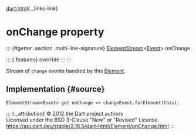 [dart:html](../../dart-html/dart-html-library){._links-link}

onChange property
=================

::: {#getter .section .multi-line-signature}
[ElementStream](../elementstream-class)\<[Event](../event-class)\>
onChange

::: {.features}
override
:::
:::

Stream of `change` events handled by this [Element](../element-class).

Implementation {#source}
--------------

``` {.language-dart data-language="dart"}
ElementStream<Event> get onChange => changeEvent.forElement(this);
```

::: {._attribution}
© 2012 the Dart project authors\
Licensed under the BSD 3-Clause \"New\" or \"Revised\" License.\
<https://api.dart.dev/stable/2.18.5/dart-html/Element/onChange.html>
:::
